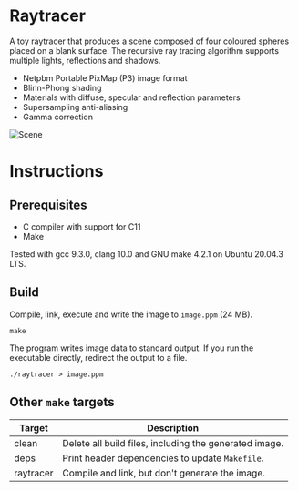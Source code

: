 # Raytracer

A toy raytracer that produces a scene composed of four coloured spheres placed
on a blank surface. The recursive ray tracing algorithm supports multiple
lights, reflections and shadows.

- Netpbm Portable PixMap (P3) image format
- Blinn-Phong shading
- Materials with diffuse, specular and reflection parameters
- Supersampling anti-aliasing
- Gamma correction

![Scene](https://github.com/randomgen/raytracer-c/releases/download/v0.0.1/image.png)

# Instructions

## Prerequisites

- C compiler with support for C11
- Make

Tested with gcc 9.3.0, clang 10.0 and GNU make 4.2.1 on Ubuntu 20.04.3 LTS.

## Build

Compile, link, execute and write the image to `image.ppm` (24 MB).

```
make
```

The program writes image data to standard output. If you run the executable
directly, redirect the output to a file.

```
./raytracer > image.ppm
```

## Other `make` targets

| Target    | Description                                            |
|-----------|--------------------------------------------------------|
| clean     | Delete all build files, including the generated image. |
| deps      | Print header dependencies to update `Makefile`.        |
| raytracer | Compile and link, but don't generate the image.        |
